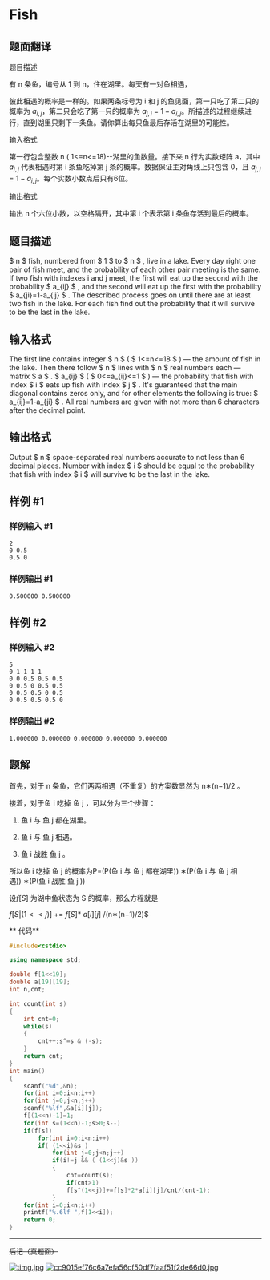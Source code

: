 # Fish

## 题面翻译

题目描述

有 n 条鱼，编号从 1 到 n，住在湖里。每天有一对鱼相遇，

彼此相遇的概率是一样的。如果两条标号为 i 和 j 的鱼见面，第一只吃了第二只的概率为 $a_{i,j}$，第二只会吃了第一只的概率为 $a_{j,i}$ = $1-a_{i,j}$。所描述的过程继续进行，直到湖里只剩下一条鱼。请你算出每只鱼最后存活在湖里的可能性。

输入格式

第一行包含整数 n ( 1<=n<=18)--湖里的鱼数量。接下来 n 行为实数矩阵 a，其中 $a_{i,j}$ 代表相遇时第 i 条鱼吃掉第 j 条的概率。数据保证主对角线上只包含 0，且 $a_{j,i}$ = $1-a_{i,j}$。每个实数小数点后只有6位。

输出格式

输出 n 个六位小数，以空格隔开，其中第 i 个表示第 i 条鱼存活到最后的概率。

## 题目描述

$ n $ fish, numbered from $ 1 $ to $ n $ , live in a lake. Every day right one pair of fish meet, and the probability of each other pair meeting is the same. If two fish with indexes i and j meet, the first will eat up the second with the probability $ a_{ij} $ , and the second will eat up the first with the probability $ a_{ji}=1-a_{ij} $ . The described process goes on until there are at least two fish in the lake. For each fish find out the probability that it will survive to be the last in the lake.

## 输入格式

The first line contains integer $ n $ ( $ 1<=n<=18 $ ) — the amount of fish in the lake. Then there follow $ n $ lines with $ n $ real numbers each — matrix $ a $ . $ a_{ij} $ ( $ 0<=a_{ij}<=1 $ ) — the probability that fish with index $ i $ eats up fish with index $ j $ . It's guaranteed that the main diagonal contains zeros only, and for other elements the following is true: $ a_{ij}=1-a_{ji} $ . All real numbers are given with not more than 6 characters after the decimal point.

## 输出格式

Output $ n $ space-separated real numbers accurate to not less than 6 decimal places. Number with index $ i $ should be equal to the probability that fish with index $ i $ will survive to be the last in the lake.

## 样例 #1

### 样例输入 #1

```
2
0 0.5
0.5 0
```

### 样例输出 #1

```
0.500000 0.500000
```

## 样例 #2

### 样例输入 #2

```
5
0 1 1 1 1
0 0 0.5 0.5 0.5
0 0.5 0 0.5 0.5
0 0.5 0.5 0 0.5
0 0.5 0.5 0.5 0
```

### 样例输出 #2

```
1.000000 0.000000 0.000000 0.000000 0.000000
```

## 题解
首先，对于 n 条鱼，它们两两相遇（不重复）的方案数显然为 n∗(n−1)/2 。

接着，对于鱼 i 吃掉 鱼 j ，可以分为三个步骤：

1. 鱼 i 与 鱼 j 都在湖里。
    
2. 鱼 i 与 鱼 j 相遇。
    
3. 鱼 i 战胜 鱼 j 。
    

所以鱼 i 吃掉 鱼 j 的概率为P=(P(鱼 i 与 鱼 j 都在湖里)) ∗(P(鱼 i 与 鱼 j 相遇)) ∗(P(鱼 i 战胜 鱼 j ))

设$f[S]$ 为湖中鱼状态为 S 的概率，那么方程就是

$f[S | (1<<j)]$ += $f[S]*$ $a[i][j]$ /(n∗(n−1)/2)$



** 代码**

```cpp
#include<cstdio>

using namespace std;

double f[1<<19];
double a[19][19];
int n,cnt;

int count(int s)
{
	int cnt=0;
	while(s)
	{
		cnt++;s^=s & (-s);
	}
	return cnt;
}
int main()
{
	scanf("%d",&n);
	for(int i=0;i<n;i++)
	for(int j=0;j<n;j++)
	scanf("%lf",&a[i][j]);
	f[(1<<n)-1]=1;
	for(int s=(1<<n)-1;s>0;s--)
	if(f[s])
		for(int i=0;i<n;i++)
		if( (1<<i)&s )
			for(int j=0;j<n;j++)
			if(i!=j && ( (1<<j)&s ))
			{
				cnt=count(s);
				if(cnt>1)
				f[s^(1<<j)]+=f[s]*2*a[i][j]/cnt/(cnt-1);
			}
	for(int i=0;i<n;i++)
	printf("%.6lf ",f[1<<i]);
	return 0;
}
```

---

~~后记（真题面）~~

[![timg.jpg](https://s22.postimg.cc/u39xlhb29/timg.jpg)](https://postimg.cc/image/o2c8oeofx/) [![cc9015ef76c6a7efa56cf50df7faaf51f2de66d0.jpg](https://s22.postimg.cc/jhq29iugx/cc9015ef76c6a7efa56cf50df7faaf51f2de66d0.jpg)](https://postimg.cc/image/vjlg3o3p9/)